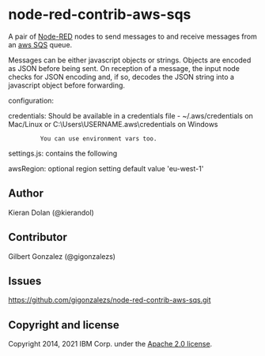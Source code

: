 # node-red-contrib-aws-sqs

A pair of [Node-RED](http://nodered.org) nodes to send messages to and receive messages from
an [aws SQS](https://aws.amazon.com/sqs) queue.

Messages can be either javascript objects or strings. Objects are encoded as JSON before being sent. On reception of a message, the input node checks for JSON encoding and, if so, decodes the JSON string into a javascript object before forwarding.

configuration:


credentials: Should be available in a credentials file - ~/.aws/credentials on Mac/Linux or C:\Users\USERNAME\.aws\credentials on Windows

             You can use environment vars too.


settings.js: contains the following

   awsRegion: optional region setting default value 'eu-west-1'


Author
-------
Kieran Dolan (@kierandol)  

Contributor
-------
Gilbert Gonzalez (@gigonzalezs)

Issues
-------
https://github.com/gigonzalezs/node-red-contrib-aws-sqs.git

Copyright and license
----------------------
Copyright 2014, 2021 IBM Corp. under the [Apache 2.0 license](http://www.apache.org/licenses/LICENSE-2.0).
